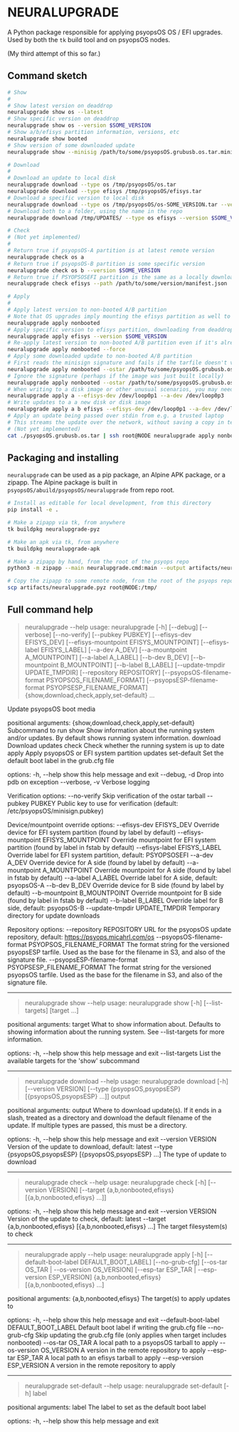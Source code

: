 # NEURALUPGRADE

A Python package responsible for
applying psyopsOS OS / EFI upgrades.
Used by both the `tk` build tool and on psyopsOS nodes.

(My third attempt of this so far.)

## Command sketch

```sh
# Show
#
# Show latest version on deaddrop
neuralupgrade show os --latest
# Show specific version on deaddrop
neuralupgrade show os --version $SOME_VERSION
# Show a/b/efisys partition information, versions, etc
neuralupgrade show booted
# Show version of some downloaded update
neuralupgrade show --minisig /path/to/some/psyopsOS.grubusb.os.tar.minisig

# Download
#
# Download an update to local disk
neuralupgrade download --type os /tmp/psyopsOS/os.tar
neuralupgrade download --type efisys /tmp/psyopsOS/efisys.tar
# Download a specific version to local disk
neuralupgrade download --type os /tmp/psyopsOS/os-SOME_VERSION.tar --version $SOME_VERSION
# Download both to a folder, using the name in the repo
neuralupgrade download /tmp/UPDATES/ --type os efisys --version $SOME_VERSION

# Check
# (Not yet implemented)
#
# Return true if psyopsOS-A partition is at latest remote version
neuralupgrade check os a
# Return true if psyopsOS-B partition is some specific version
neuralupgrade check os b --version $SOME_VERSION
# Return true if PSYOPSOSEFI partition is the same as a locally downloaded updated
neuralupgrade check efisys --path /path/to/some/version/manifest.json

# Apply
#
# Apply latest version to non-booted A/B partition
# Note that OS upgrades imply mounting the efisys partition as well to update the grub config.
neuralupgrade apply nonbooted
# Apply specific version to efisys partition, downloading from deaddrop
neuralupgrade apply efisys --version $SOME_VERSION
# Re-apply latest version to non-booted A/B partition even if it's already present
neuralupgrade apply nonbooted --force
# Apply some downloaded update to non-booted A/B partition
# First reads the minisign signature and fails if the tarfile doesn't verify
neuralupgrade apply nonbooted --ostar /path/to/some/psyopsOS.grubusb.os.tar
# Ignore the signature (perhaps if the image was just built locally)
neuralupgrade apply nonbooted --ostar /path/to/some/psyopsOS.grubusb.os.tar --no-verify
# When writing to a disk image or other unusual scenarios, you may need to pass explicit A/B sides and device names
neuralupgrade apply a --efisys-dev /dev/loop0p1 --a-dev /dev/loop0p3
# Write updates to a a new disk or disk image
neuralupgrade apply a b efisys --efisys-dev /dev/loop0p1 --a-dev /dev/loop0p3 --b-dev /dev/loop0p4 --ostar /path/to/psyopsOS.grubusb.os.tar --efisys-tar /path/to/efisys.tar
# Apply an update being passed over stdin from e.g. a trusted laptop
# This streams the update over the network, without saving a copy in temp storage first
# (Not yet implemented)
cat ./psyopsOS.grubusb.os.tar | ssh root@NODE neuralupgrade apply nonbooted --no-verify
```

## Packaging and installing

`neuralupgrade` can be used as a pip package, an Alpine APK package, or a zipapp.
The Alpine package is built in `psyopsOS/abuild/psyopsOS/neuralupgrade` from repo root.

```sh
# Install as editable for local development, from this directory
pip install -e .

# Make a zipapp via tk, from anywhere
tk buildpkg neuralupgrade-pyz

# Make an apk via tk, from anywhere
tk buildpkg neuralupgrade-apk

# Make a zipapp by hand, from the root of the psyops repo
python3 -m zipapp --main neuralupgrade.cmd:main --output artifacts/neuralupgrade.pyz --python "/usr/bin/env python3" psyopsOS/neuralupgrade/src

# Copy the zipapp to some remote node, from the root of the psyops repo
scp artifacts/neuralupgrade.pyz root@NODE:/tmp/
```

## Full command help


<!--[[[cog
#
# This section is generated with cog
# Run `cog -r readme.md` and it will overwrite the help output below with the latest.
# Or, run `tk cog` and it will run `cog` on this file and any others it knows about.
#

import cog
from neuralupgrade.cmd import get_argparse_help_string, getparser
cog.outl(get_argparse_help_string("neuralupgrade", getparser(prog="neuralupgrade")))
]]]-->
> neuralupgrade --help
usage: neuralupgrade [-h] [--debug] [--verbose] [--no-verify] [--pubkey PUBKEY]
                     [--efisys-dev EFISYS_DEV]
                     [--efisys-mountpoint EFISYS_MOUNTPOINT]
                     [--efisys-label EFISYS_LABEL] [--a-dev A_DEV]
                     [--a-mountpoint A_MOUNTPOINT] [--a-label A_LABEL]
                     [--b-dev B_DEV] [--b-mountpoint B_MOUNTPOINT]
                     [--b-label B_LABEL] [--update-tmpdir UPDATE_TMPDIR]
                     [--repository REPOSITORY]
                     [--psyopsOS-filename-format PSYOPSOS_FILENAME_FORMAT]
                     [--psyopsESP-filename-format PSYOPSESP_FILENAME_FORMAT]
                     {show,download,check,apply,set-default} ...

Update psyopsOS boot media

positional arguments:
  {show,download,check,apply,set-default}
                        Subcommand to run
    show                Show information about the running system and/or
                        updates. By default shows running system information.
    download            Download updates
    check               Check whether the running system is up to date
    apply               Apply psyopsOS or EFI system partition updates
    set-default         Set the default boot label in the grub.cfg file

options:
  -h, --help            show this help message and exit
  --debug, -d           Drop into pdb on exception
  --verbose, -v         Verbose logging

Verification options:
  --no-verify           Skip verification of the ostar tarball
  --pubkey PUBKEY       Public key to use for verification (default:
                        /etc/psyopsOS/minisign.pubkey)

Device/mountpoint override options:
  --efisys-dev EFISYS_DEV
                        Override device for EFI system partition (found by label
                        by default)
  --efisys-mountpoint EFISYS_MOUNTPOINT
                        Override mountpoint for EFI system partition (found by
                        label in fstab by default)
  --efisys-label EFISYS_LABEL
                        Override label for EFI system partition, default:
                        PSYOPSOSEFI
  --a-dev A_DEV         Override device for A side (found by label by default)
  --a-mountpoint A_MOUNTPOINT
                        Override mountpoint for A side (found by label in fstab
                        by default)
  --a-label A_LABEL     Override label for A side, default: psyopsOS-A
  --b-dev B_DEV         Override device for B side (found by label by default)
  --b-mountpoint B_MOUNTPOINT
                        Override mountpoint for B side (found by label in fstab
                        by default)
  --b-label B_LABEL     Override label for B side, default: psyopsOS-B
  --update-tmpdir UPDATE_TMPDIR
                        Temporary directory for update downloads

Repository options:
  --repository REPOSITORY
                        URL for the psyopsOS update repository, default:
                        https://psyops.micahrl.com/os
  --psyopsOS-filename-format PSYOPSOS_FILENAME_FORMAT
                        The format string for the versioned psyopsESP tarfile.
                        Used as the base for the filename in S3, and also of the
                        signature file.
  --psyopsESP-filename-format PSYOPSESP_FILENAME_FORMAT
                        The format string for the versioned psyopsOS tarfile.
                        Used as the base for the filename in S3, and also of the
                        signature file.

________________________________________________________________________

> neuralupgrade show --help
usage: neuralupgrade show [-h] [--list-targets] [target ...]

positional arguments:
  target          What to show information about. Defaults to showing
                  information about the running system. See --list-targets for
                  more information.

options:
  -h, --help      show this help message and exit
  --list-targets  List the available targets for the 'show' subcommand

________________________________________________________________________

> neuralupgrade download --help
usage: neuralupgrade download [-h] [--version VERSION]
                              [--type {psyopsOS,psyopsESP} [{psyopsOS,psyopsESP} ...]]
                              output

positional arguments:
  output                Where to download update(s). If it ends in a slash,
                        treated as a directory and download the default filename
                        of the update. If multiple types are passed, this must
                        be a directory.

options:
  -h, --help            show this help message and exit
  --version VERSION     Version of the update to download, default: latest
  --type {psyopsOS,psyopsESP} [{psyopsOS,psyopsESP} ...]
                        The type of update to download

________________________________________________________________________

> neuralupgrade check --help
usage: neuralupgrade check [-h] [--version VERSION]
                           [--target {a,b,nonbooted,efisys} [{a,b,nonbooted,efisys} ...]]

options:
  -h, --help            show this help message and exit
  --version VERSION     Version of the update to check, default: latest
  --target {a,b,nonbooted,efisys} [{a,b,nonbooted,efisys} ...]
                        The target filesystem(s) to check

________________________________________________________________________

> neuralupgrade apply --help
usage: neuralupgrade apply [-h] [--default-boot-label DEFAULT_BOOT_LABEL]
                           [--no-grub-cfg]
                           [--os-tar OS_TAR | --os-version OS_VERSION]
                           [--esp-tar ESP_TAR | --esp-version ESP_VERSION]
                           {a,b,nonbooted,efisys} [{a,b,nonbooted,efisys} ...]

positional arguments:
  {a,b,nonbooted,efisys}
                        The target(s) to apply updates to

options:
  -h, --help            show this help message and exit
  --default-boot-label DEFAULT_BOOT_LABEL
                        Default boot label if writing the grub.cfg file
  --no-grub-cfg         Skip updating the grub.cfg file (only applies when
                        target includes nonbooted)
  --os-tar OS_TAR       A local path to a psyopsOS tarball to apply
  --os-version OS_VERSION
                        A version in the remote repository to apply
  --esp-tar ESP_TAR     A local path to an efisys tarball to apply
  --esp-version ESP_VERSION
                        A version in the remote repository to apply

________________________________________________________________________

> neuralupgrade set-default --help
usage: neuralupgrade set-default [-h] label

positional arguments:
  label       The label to set as the default boot label

options:
  -h, --help  show this help message and exit

<!--[[[end]]]-->
